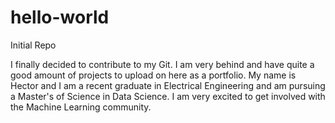 # hello-world
Initial Repo

I finally decided to contribute to my Git. I am very behind and have quite a good amount of projects to upload on here
as a portfolio. My name is Hector and I am a recent graduate in Electrical Engineering and am pursuing a Master's of Science in Data Science. I am very excited to get involved with the Machine Learning community.
